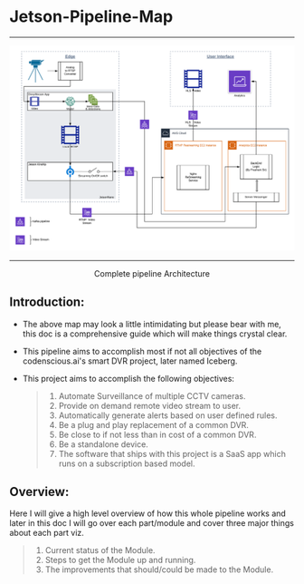 # Jetson-Pipeline-Map
<hr></hr>

![img](./data/Jetson_video_pipeline.png)
<hr></hr>
<p align="center">Complete pipeline Architecture</p>


## Introduction:

* The above map may look a little intimidating but please bear with me, this doc is a comprehensive guide which will make things crystal clear.

* This pipeline aims to accomplish most if not all objectives of the codenscious.ai's smart DVR project, later named Iceberg.

* This project aims to accomplish the following objectives:
    >1. Automate Surveillance of multiple CCTV cameras.
    >2. Provide on demand remote video stream to user.
    >3. Automatically generate alerts based on user defined rules.
    >4. Be a plug and play replacement of a common DVR.
    >5. Be close to if not less than in cost of a common DVR.
    >6. Be a standalone device.
    >7. The software that ships with this project is a SaaS app which runs on a subscription based model.

## Overview:

Here I will give a high level overview of how this whole pipeline works and later in this doc I will go over each part/module and cover three major things about each part viz.
>1. Current status of the Module.
>2. Steps to get the Module up and running.
>3. The improvements that should/could be made to the Module.

